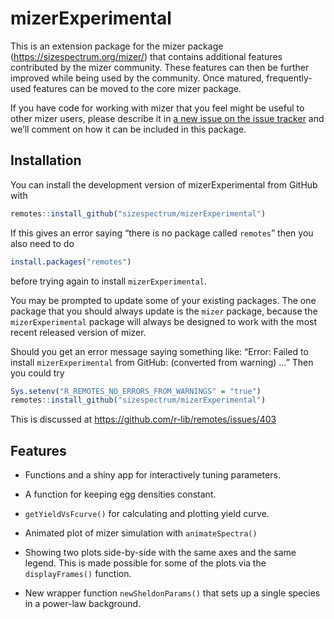 
# mizerExperimental

<!-- badges: start -->

<!-- badges: end -->

This is an extension package for the mizer package
(<https://sizespectrum.org/mizer/>) that contains additional features
contributed by the mizer community. These features can then be further
improved while being used by the community. Once matured,
frequently-used features can be moved to the core mizer package.

If you have code for working with mizer that you feel might be useful to
other mizer users, please describe it in [a new issue on the issue
tracker](https://github.com/sizespectrum/mizerExperimental/issues/new)
and we’ll comment on how it can be included in this package.

## Installation

You can install the development version of mizerExperimental from GitHub
with

``` r
remotes::install_github("sizespectrum/mizerExperimental")
```

If this gives an error saying “there is no package called `remotes`”
then you also need to do

``` r
install.packages("remotes")
```

before trying again to install `mizerExperimental`.

You may be prompted to update some of your existing packages. The one
package that you should always update is the `mizer` package, because
the `mizerExperimental` package will always be designed to work with the
most recent released version of mizer.

Should you get an error message saying something like: “Error: Failed to
install `mizerExperimental` from GitHub: (converted from warning) …”
Then you could try

``` r
Sys.setenv("R_REMOTES_NO_ERRORS_FROM_WARNINGS" = "true")
remotes::install_github("sizespectrum/mizerExperimental")
```

This is discussed at <https://github.com/r-lib/remotes/issues/403>

## Features

  - Functions and a shiny app for interactively tuning parameters.

  - A function for keeping egg densities constant.

  - `getYieldVsFcurve()` for calculating and plotting yield curve.

  - Animated plot of mizer simulation with `animateSpectra()`

  - Showing two plots side-by-side with the same axes and the same
    legend. This is made possible for some of the plots via the
    `displayFrames()` function.

  - New wrapper function `newSheldonParams()` that sets up a single
    species in a power-law background.
